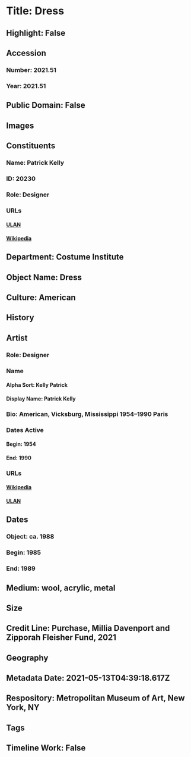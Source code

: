 # Title: Dress
## Highlight: False
## Accession
### Number: 2021.51
### Year: 2021.51
## Public Domain: False
## Images
## Constituents
### Name: Patrick Kelly
### ID: 20230
### Role: Designer
### URLs
#### [ULAN](http://vocab.getty.edu/page/ulan/500404036)
#### [Wikipedia](https://www.wikidata.org/wiki/Q7146930)
## Department: Costume Institute
## Object Name: Dress
## Culture: American
## History
## Artist
### Role: Designer
### Name
#### Alpha Sort: Kelly Patrick
#### Display Name: Patrick Kelly
### Bio: American, Vicksburg, Mississippi 1954–1990 Paris
### Dates Active
#### Begin: 1954
#### End: 1990
### URLs
#### [Wikipedia](https://www.wikidata.org/wiki/Q7146930)
#### [ULAN](http://vocab.getty.edu/page/ulan/500404036)
## Dates
### Object: ca. 1988
### Begin: 1985
### End: 1989
## Medium: wool, acrylic, metal
## Size
## Credit Line: Purchase, Millia Davenport and Zipporah Fleisher Fund, 2021
## Geography
## Metadata Date: 2021-05-13T04:39:18.617Z
## Respository: Metropolitan Museum of Art, New York, NY
## Tags
## Timeline Work: False